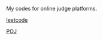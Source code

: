 My codes for online judge platforms.

[leetcode](http://leetcode.com/onlinejudge)

[POJ](http://poj.org/)